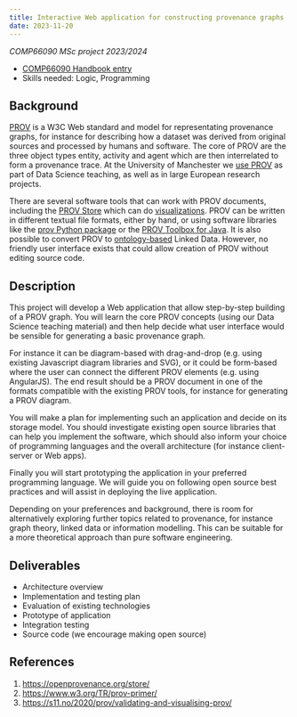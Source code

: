 ```yaml
---
title: Interactive Web application for constructing provenance graphs
date: 2023-11-20
---
```


_COMP66090 MSc project 2023/2024_

* [COMP66090 Handbook entry](https://studentnet.cs.manchester.ac.uk/pgt/2023/COMP66090/project/projectbookdetails.php?projectid=54247)
* Skills needed: Logic, Programming

## Background

[PROV](https://www.w3.org/TR/prov-overview/) is a W3C Web standard and model for representating provenance graphs, for instance for describing how a dataset was derived from original sources and processed by humans and software. The core of PROV are the three object types entity, activity and agent which are then interrelated to form a provenance trace.  At the University of Manchester we [use PROV](https://s11.no/2022/prov/) as part of Data Science teaching, as well as in large European research projects.

There are several software tools that can work with PROV documents, including the [PROV Store](https://openprovenance.org/store/) which can do [visualizations](https://s11.no/2020/prov/validating-and-visualising-prov/).  PROV can be written in different textual file formats, either by hand, or using software libraries like the [prov Python package](https://pypi.org/project/prov/) or the [PROV Toolbox for Java](https://lucmoreau.github.io/ProvToolbox/). It is also possible to convert PROV to [ontology-based](https://www.w3.org/TR/prov-o/) Linked Data. However, no friendly user interface exists that could allow creation of PROV without editing source code.

## Description

This project will develop a Web application that allow step-by-step building of a PROV graph. You will learn the core PROV concepts (using our Data Science teaching material) and then help decide what user interface would be sensible for generating a basic provenance graph.

For instance it can be diagram-based with drag-and-drop (e.g. using existing Javascript diagram libraries and SVG), or it could be form-based where the user can connect the different PROV elements (e.g. using AngularJS). The end result should be a PROV document in one of the formats compatible with the existing PROV tools, for instance for generating a PROV diagram.

You will make a plan for implementing such an application and decide on its storage model. You should investigate existing open source libraries that can help you implement the software, which should also inform your choice of programming languages and the overall architecture (for instance client-server or Web apps).

Finally you will start prototyping the application in your preferred programming language. We will guide you on following open source best practices and will assist in deploying the live application.

Depending on your preferences and background, there is room for alternatively exploring further topics related to provenance, for instance graph theory, linked data or information modelling. This can be suitable for a more theoretical approach than pure software engineering.

## Deliverables
	
* Architecture overview
* Implementation and testing plan
* Evaluation of existing technologies
* Prototype of application
* Integration testing
* Source code (we encourage making open source)

## References

1. <https://openprovenance.org/store/>
2. <https://www.w3.org/TR/prov-primer/>
3. <https://s11.no/2020/prov/validating-and-visualising-prov/>